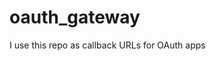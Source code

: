 # oauth_gateway
I use this repo as callback URLs for OAuth apps

<div id="result"></div>

<script>
  {
    const pre = document.createElement("pre");
    const code = document.createElement("code");
    code.textContent = JSON.stringify(
      Object.fromEntries(new URLSearchParams(window.location.search)),
      null,
      2
    );
    pre.appendChild(code);
    document.getElementById("result").appendChild(pre);
  }
</script>
